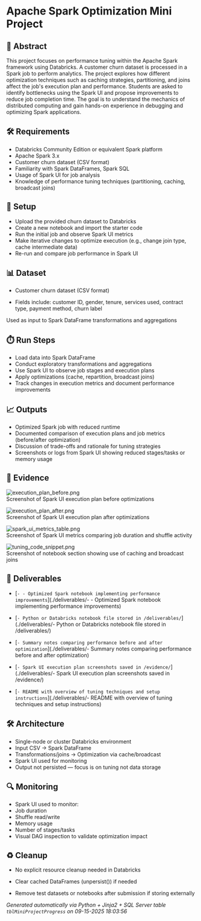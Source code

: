 # Apache Spark Optimization Mini Project


## 📖 Abstract
This project focuses on performance tuning within the Apache Spark framework using Databricks. A customer churn dataset is processed in a Spark job to perform analytics. The project explores how different optimization techniques such as caching strategies, partitioning, and joins affect the job's execution plan and performance. Students are asked to identify bottlenecks using the Spark UI and propose improvements to reduce job completion time. The goal is to understand the mechanics of distributed computing and gain hands-on experience in debugging and optimizing Spark applications.



## 🛠 Requirements
- Databricks Community Edition or equivalent Spark platform
- Apache Spark 3.x
- Customer churn dataset (CSV format)
- Familiarity with Spark DataFrames, Spark SQL
- Usage of Spark UI for job analysis
- Knowledge of performance tuning techniques (partitioning, caching, broadcast joins)



## 🧰 Setup
- Upload the provided churn dataset to Databricks
- Create a new notebook and import the starter code
- Run the initial job and observe Spark UI metrics
- Make iterative changes to optimize execution (e.g., change join type, cache intermediate data)
- Re-run and compare job performance in Spark UI



## 📊 Dataset
- Customer churn dataset (CSV format)

- Fields include: customer ID, gender, tenure, services used, contract type, payment method, churn label

 Used as input to Spark DataFrame transformations and aggregations



## ⏱️ Run Steps
- Load data into Spark DataFrame
- Conduct exploratory transformations and aggregations
- Use Spark UI to observe job stages and execution plans
- Apply optimizations (cache, repartition, broadcast joins)
- Track changes in execution metrics and document performance improvements



## 📈 Outputs
- Optimized Spark job with reduced runtime
- Documented comparison of execution plans and job metrics (before/after optimization)
- Discussion of trade-offs and rationale for tuning strategies
- Screenshots or logs from Spark UI showing reduced stages/tasks or memory usage



## 📸 Evidence

![execution_plan_before.png](./evidence/execution_plan_before.png)  
Screenshot of Spark UI execution plan before optimizations

![execution_plan_after.png](./evidence/execution_plan_after.png)  
Screenshot of Spark UI execution plan after optimizations

![spark_ui_metrics_table.png](./evidence/spark_ui_metrics_table.png)  
Screenshot of Spark UI metrics comparing job duration and shuffle activity

![tuning_code_snippet.png](./evidence/tuning_code_snippet.png)  
Screenshot of notebook section showing use of caching and broadcast joins




## 📎 Deliverables

- [`- - Optimized Spark notebook implementing performance improvements`](./deliverables/- - Optimized Spark notebook implementing performance improvements)

- [`- Python or Databricks notebook file stored in /deliverables/`](./deliverables/- Python or Databricks notebook file stored in /deliverables/)

- [`- Summary notes comparing performance before and after optimization`](./deliverables/- Summary notes comparing performance before and after optimization)

- [`- Spark UI execution plan screenshots saved in /evidence/`](./deliverables/- Spark UI execution plan screenshots saved in /evidence/)

- [`- README with overview of tuning techniques and setup instructions`](./deliverables/- README with overview of tuning techniques and setup instructions)




## 🛠️ Architecture
- Single-node or cluster Databricks environment
- Input CSV → Spark DataFrame
- Transformations/joins → Optimization via cache/broadcast
- Spark UI used for monitoring
- Output not persisted — focus is on tuning not data storage



## 🔍 Monitoring
- Spark UI used to monitor:
-   Job duration
-   Shuffle read/write
-   Memory usage
-   Number of stages/tasks
- Visual DAG inspection to validate optimization impact



## ♻️ Cleanup
- No explicit resource cleanup needed in Databricks

- Clear cached DataFrames (unpersist()) if needed

- Remove test datasets or notebooks after submission if storing externally



*Generated automatically via Python + Jinja2 + SQL Server table `tblMiniProjectProgress` on 09-15-2025 18:03:56*